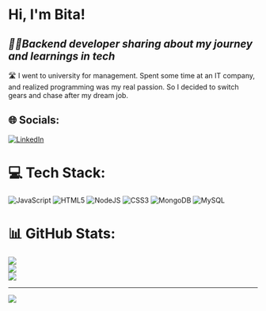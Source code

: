 # Hi, I'm Bita!
## _👩‍💻Backend developer sharing about my journey and learnings in tech_

🛣️ I went to university for management. Spent some time at an IT company, and realized programming was my real passion. So I decided to switch gears and chase after my dream job.



## 🌐 Socials:
[![LinkedIn](https://img.shields.io/badge/LinkedIn-%230077B5.svg?logo=linkedin&logoColor=white)](https://linkedin.com/in/https://www.linkedin.com/in/setareh-nasrollahzadeh-13630a255/) 

# 💻 Tech Stack:
![JavaScript](https://img.shields.io/badge/javascript-%23323330.svg?style=for-the-badge&logo=javascript&logoColor=%23F7DF1E) ![HTML5](https://img.shields.io/badge/html5-%23E34F26.svg?style=for-the-badge&logo=html5&logoColor=white) ![NodeJS](https://img.shields.io/badge/node.js-6DA55F?style=for-the-badge&logo=node.js&logoColor=white) ![CSS3](https://img.shields.io/badge/css3-%231572B6.svg?style=for-the-badge&logo=css3&logoColor=white) ![MongoDB](https://img.shields.io/badge/MongoDB-%234ea94b.svg?style=for-the-badge&logo=mongodb&logoColor=white) ![MySQL](https://img.shields.io/badge/mysql-4479A1.svg?style=for-the-badge&logo=mysql&logoColor=white)
# 📊 GitHub Stats:
![](https://github-readme-stats.vercel.app/api?username=nasrybita&theme=vue&hide_border=false&include_all_commits=false&count_private=false)<br/>
![](https://github-readme-streak-stats.herokuapp.com/?user=nasrybita&theme=vue&hide_border=false)<br/>
![](https://github-readme-stats.vercel.app/api/top-langs/?username=nasrybita&theme=vue&hide_border=false&include_all_commits=false&count_private=false&layout=compact)

---
[![](https://visitcount.itsvg.in/api?id=nasrybita&icon=0&color=0)](https://visitcount.itsvg.in)

<!-- Proudly created with GPRM ( https://gprm.itsvg.in ) -->
